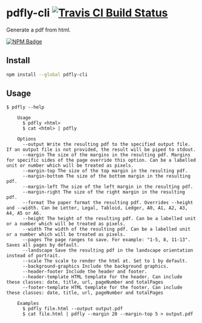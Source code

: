 # pdfly-cli [![Travis CI Build Status](https://img.shields.io/travis/com/Richienb/pdfly-cli/master.svg?style=for-the-badge)](https://travis-ci.com/Richienb/pdfly-cli)

Generate a pdf from html.

[![NPM Badge](https://nodei.co/npm/pdfly-cli.png)](https://npmjs.com/package/pdfly-cli)

## Install

```sh
npm install --global pdfly-cli
```

## Usage

```
$ pdfly --help

	Usage
	  $ pdfly <html>
	  $ cat <html> | pdfly

	Options
	  --output Write the resulting pdf to the specified output file. If an output file is not provided, the result will be piped to stdout.
	  --margin The size of the margins in the resulting pdf. Margins for specific sides of the page override this option. Can be a labelled unit or number which will be treated as pixels.
	  --margin-top The size of the top margin in the resulting pdf.
	  --margin-bottom The size of the bottom margin in the resulting pdf.
	  --margin-left The size of the left margin in the resulting pdf.
	  --margin-right The size of the right margin in the resulting pdf.
	  --format The paper format the resulting pdf. Overrides --height and --width. Can be Letter, Legal, Tabloid, Ledger, A0, A1, A2, A3, A4, A5 or A6.
	  --height The height of the resulting pdf. Can be a labelled unit or a number which will be treated as pixels.
	  --width The width of the resulting pdf. Can be a labelled unit or a number which will be treated as pixels.
	  --pages The page ranges to save. For example: "1-5, 8, 11-13". Saves all pages by default.
	  --landscape Save the resulting pdf in the landscape orientation instead of portrait.
	  --scale The scale to render the html at. Set to 1 by default.
	  --background-graphics Include the background graphics.
	  --header-footer Include the header and footer.
	  --header-template HTML template for the header. Can include these classes: date, title, url, pageNumber and totalPages
	  --footer-template HTML template for the footer. Can include these classes: date, title, url, pageNumber and totalPages

	Examples
	  $ pdfly file.html --output output.pdf
	  $ cat file.html | pdfly --margin 20 --margin-top 5 > output.pdf
```
